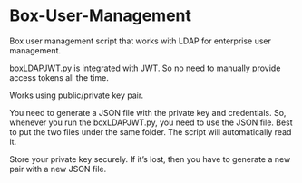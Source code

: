 # Box-User-Management


Box user management script that works with LDAP for enterprise user management. 
 
boxLDAPJWT.py is integrated with JWT. So no need to manually provide access tokens all the time. 

Works using public/private key pair.

You need to generate a JSON file with the private key and credentials. So, whenever you run the boxLDAPJWT.py, you need to use the JSON file. Best to put the two files under the same folder. The script will automatically read it. 

Store your private key securely. If it’s lost, then you have to generate a new pair with a new JSON file. 
